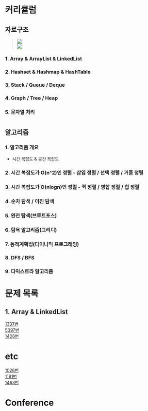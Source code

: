 # 커리큘럼
## 자료구조
> ![](https://img1.daumcdn.net/thumb/R1280x0/?scode=mtistory2&fname=http%3A%2F%2Fcfile24.uf.tistory.com%2Fimage%2F99CF4B4E5B6D2FF038F21E)  
> ![](https://t1.daumcdn.net/cfile/tistory/99B88F3E5AC70FB419)  
### 1. Array & ArrayList & LinkedList
### 2. Hashset & Hashmap & HashTable
### 3. Stack / Queue / Deque
### 4. Graph / Tree / Heap  
### 5. 문자열 처리  
#

## 알고리즘
### 1. 알고리즘 개요
- 시간 복잡도 & 공간 복잡도
### 2. 시간 복잡도가 O(n^2)인 정렬 - 삽입 정렬 / 선택 정렬 / 거품 정렬
### 3. 시간 복잡도가 O(nlogn)인 정렬 - 퀵 정렬 / 병합 정렬 / 힙 정렬
### 4. 순차 탐색 / 이진 탐색
### 5. 완전 탐색(브루트포스)
### 6. 탐욕 알고리즘(그리디)
### 7. 동적계획법(다이나믹 프로그래밍)
### 8. DFS / BFS
### 9. 다익스트라 알고리즘
#

# 문제 목록
## 1. Array & LinkedList
[1337번](https://www.acmicpc.net/problem/1337)  
[5397번](https://www.acmicpc.net/problem/5397)  
[1406번](https://www.acmicpc.net/problem/1406)  

# etc
[1026번](https://www.acmicpc.net/problem/1026)  
[1181번](https://www.acmicpc.net/problem/1181)  
[1463번](https://www.acmicpc.net/problem/1463)  
# Conference
[](https://coding-factory.tistory.com/227?category=794828)

